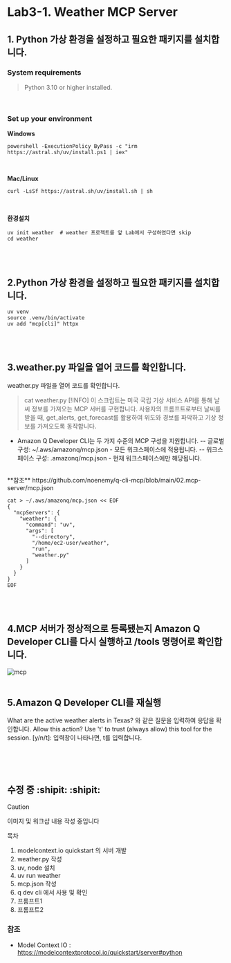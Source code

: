 # Lab3-1. Weather MCP Server

## 1. Python 가상 환경을 설정하고 필요한 패키지를 설치합니다.
### System requirements
> Python 3.10 or higher installed.
<BR>

### Set up your environment
**Windows**
```
powershell -ExecutionPolicy ByPass -c "irm https://astral.sh/uv/install.ps1 | iex"
```
<BR>

**Mac/Linux**
```
curl -LsSf https://astral.sh/uv/install.sh | sh
```
<BR>

**환경설치**
```
uv init weather  # weather 프로젝트를 앞 Lab에서 구성하였다면 skip
cd weather
```
<BR><BR>

## 2.Python 가상 환경을 설정하고 필요한 패키지를 설치합니다.
```
uv venv
source .venv/bin/activate
uv add "mcp[cli]" httpx
```
<BR><BR>

## 3.weather.py 파일을 열어 코드를 확인합니다.
weather.py 파일을 열어 코드를 확인합니다.
> cat weather.py
> [!INFO]
> 이 스크립트는 미국 국립 기상 서비스 API를 통해 날씨 정보를 가져오는 MCP 서버를 구현합니다. 사용자의 프롬프트로부터 날씨를 받을 때, get_alerts, get_forecast를 활용하여 위도와 경보를 파악하고 기상 정보를 가져오도록 동작합니다.

- Amazon Q Developer CLI는 두 가지 수준의 MCP 구성을 지원합니다.
-- 글로벌 구성: ~/.aws/amazonq/mcp.json - 모든 워크스페이스에 적용됩니다.
-- 워크스페이스 구성: .amazonq/mcp.json - 현재 워크스페이스에만 해당됩니다.
<BR>
**참조**
https://github.com/noenemy/q-cli-mcp/blob/main/02.mcp-server/mcp.json

```
cat > ~/.aws/amazonq/mcp.json << EOF
{
  "mcpServers": {
    "weather": {
      "command": "uv",
      "args": [
        "--directory",
        "/home/ec2-user/weather",
        "run",
        "weather.py"
      ]
    }
  }
}
EOF
```
<BR><BR>

## 4.MCP 서버가 정상적으로 등록됐는지 Amazon Q Developer CLI를 다시 실행하고 /tools 명령어로 확인합니다.
![mcp](https://github.com/noenemy/q-cli-mcp/blob/main/02.mcp-server/images/mcp_01.png)
<BR><BR>

## 5.Amazon Q Developer CLI를 재실행
What are the active weather alerts in Texas? 와 같은 질문을 입력하여 응답을 확인합니다. Allow this action? Use 't' to trust (always allow) this tool for the session. [y/n/t]: 입력창이 나타나면, t를 입력합니다.

<BR><BR><BR>
## 수정 중 :shipit: :shipit: 
> [!CAUTION]
> 이미지 및 워크샵 내용 작성 중입니다

목차
1. modelcontext.io quickstart 의 서버 개발
2. weather.py 작성
3. uv, node 설치
4. uv run weather
5. mcp.json 작성
6. q dev cli 에서 사용 및 확인
7. 프롬프트1
8. 프롬프트2
   
### 참조
- Model Context IO : https://modelcontextprotocol.io/quickstart/server#python
